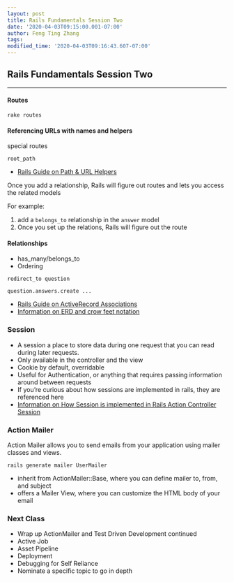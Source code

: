 ```yaml
---
layout: post
title: Rails Fundamentals Session Two
date: '2020-04-03T09:15:00.001-07:00'
author: Feng Ting Zhang
tags:
modified_time: '2020-04-03T09:16:43.607-07:00'
---
```


## Rails Fundamentals Session Two

----------

#### Routes
```
rake routes
```

#### Referencing URLs with names and helpers
special routes
```
root_path
```

* [Rails Guide on Path & URL Helpers](https://guides.rubyonrails.org/routing.html#path-and-url-helpers)


Once you add a relationship, Rails will figure out routes and lets you access the related models

For example:
1. add a `belongs_to` relationship in the `answer` model
2. Once you set up the relations, Rails will figure out the route 

#### Relationships
* has_many/belongs_to
* Ordering

```
redirect_to question
```

```
question.answers.create ...
```

* [Rails Guide on ActiveRecord Associations](https://guides.rubyonrails.org/association_basics.html)
* [Information on ERD and crow feet notation](https://medium.com/@marcifey/using-crows-foot-notation-in-an-erd-2910fff5dd05
)

### Session
* A session a place to store data during one request that you can read during later requests.
* Only available in the controller and the view 
* Cookie by default, overridable
* Useful for Authentication, or anything that requires passing information around between requests 
* If you’re curious about how sessions are implemented in rails, they are referenced here 
* [Information on How Session is implemented in Rails Action Controller Session](https://guides.rubyonrails.org/action_controller_overview.html#session)


### Action Mailer
Action Mailer allows you to send emails from your application using mailer classes and views.

```
rails generate mailer UserMailer
```

* inherit from ActionMailer::Base, where you can define mailer to, from, and subject
* offers a Mailer View, where you can customize the HTML body of your email


### Next Class
- Wrap up ActionMailer and Test Driven Development continued
- Active Job
- Asset Pipeline
- Deployment
- Debugging for Self Reliance
- Nominate a specific topic to go in depth
